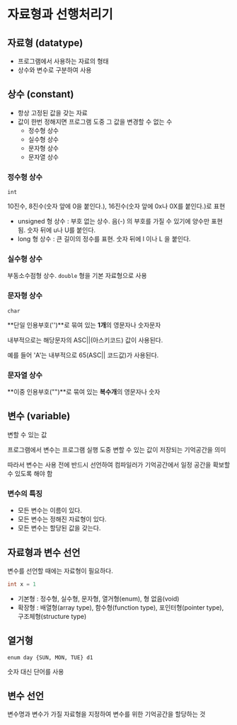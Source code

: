 # 자료형과 선행처리기

## 자료형 (datatype)

* 프로그램에서 사용하는 자료의 형태
* 상수와 변수로 구분하여 사용

## 상수 (constant)

* 항상 고정된 값을 갖는 자료
* 값이 한번 정해지면 프로그램 도중 그 값을 변경할 수 없는 수
  * 정수형 상수
  * 실수형 상수
  * 문자형 상수
  * 문자열 상수

### 정수형 상수

`int`

10진수, 8진수(숫자 앞에 0을 붙인다.), 16진수(숫자 앞에 0x나 0X를 붙인다.)로 표현

* unsigned 형 상수 : 부호 없는 상수. 음(-) 의 부호를 가질 수 있기에 양수만 표현 됨. 숫자 뒤에 u나 U를 붙인다.
* long 형 상수 : 큰 길이의 정수를 표현. 숫자 뒤에 l 이나 L 을 붙인다.


### 실수형 상수

부동소수점형 상수. `double` 형을 기본 자료형으로 사용

### 문자형 상수

`char`

**단일 인용부호('')**로 묶여 있는 **1개**의 영문자나 숫자문자

내부적으로는 해당문자의 ASC||(아스키코드) 값이 사용된다.

예를 들어 'A'는 내부적으로 65(ASC|| 코드값)가 사용된다.

### 문자열 상수

**이중 인용부호("")**로 묶여 있는 **복수개**의 영문자나 숫자

## 변수 (variable)

변할 수 있는 값

프로그램에서 변수는 프로그램 실행 도중 변할 수 있는 값이 저장되는 기억공간을 의미

따라서 변수는 사용 전에 반드시 선언하여 컴파일러가 기억공간에서 일정 공간을 확보할 수 있도록 해야 함

### 변수의 특징

* 모든 변수는 이름이 있다.
* 모든 변수는 정해진 자료형이 있다.
* 모든 변수는 할당된 값을 갖는다. 

## 자료형과 변수 선언

변수를 선언할 때에는 자료형이 필요하다.

```c
int x = 1
```

* 기본형 : 정수형, 실수형, 문자형, 열거형(enum), 형 없음(void)
* 확장형 : 배열형(array type), 함수형(function type), 포인터형(pointer type), 구조체형(structure type)

## 열거형

`enum day {SUN, MON, TUE} d1`

숫자 대신 단어를 사용

## 변수 선언 

변수명과 변수가 가질 자료형을 지정하여 변수를 위한 기억공간을 할당하는 것



